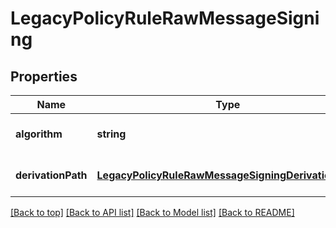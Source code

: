 # LegacyPolicyRuleRawMessageSigning

## Properties

|Name | Type | Description | Notes|
|------------ | ------------- | ------------- | -------------|
|**algorithm** | **string** |  | [optional] [default to undefined]|
|**derivationPath** | [**LegacyPolicyRuleRawMessageSigningDerivationPath**](LegacyPolicyRuleRawMessageSigningDerivationPath.md) |  | [optional] [default to undefined]|




[[Back to top]](#) [[Back to API list]](../../README.md#documentation-for-api-endpoints) [[Back to Model list]](../../README.md#documentation-for-models) [[Back to README]](../../README.md)
